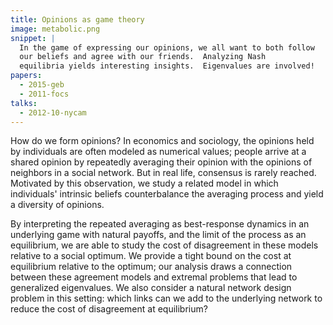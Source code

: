 ```yaml
---
title: Opinions as game theory
image: metabolic.png
snippet: |
  In the game of expressing our opinions, we all want to both follow
  our beliefs and agree with our friends.  Analyzing Nash
  equilibria yields interesting insights.  Eigenvalues are involved!
papers:
  - 2015-geb
  - 2011-focs
talks:
  - 2012-10-nycam
---
```


How do we form opinions?  In economics and sociology, the opinions
held by individuals are often modeled as numerical values; people
arrive at a shared opinion by repeatedly averaging their opinion with
the opinions of neighbors in a social network.  But in real life,
consensus is rarely reached.  Motivated by this observation, we study
a related model in which individuals' intrinsic beliefs counterbalance
the averaging process and yield a diversity of opinions.

By interpreting the repeated averaging as best-response dynamics in an
underlying game with natural payoffs, and the limit of the process as
an equilibrium, we are able to study the cost of disagreement in these
models relative to a social optimum.  We provide a tight bound on the
cost at equilibrium relative to the optimum; our analysis draws a
connection between these agreement models and extremal problems that
lead to generalized eigenvalues.  We also consider a natural network
design problem in this setting: which links can we add to the
underlying network to reduce the cost of disagreement at equilibrium?
